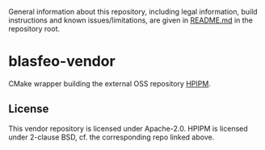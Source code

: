 General information about this repository, including legal information, build instructions and known issues/limitations, are given in [README.md](../README.md) in the repository root.

# blasfeo-vendor

CMake wrapper building the external OSS repository [HPIPM](https://github.com/giaf/blasfeo/).

## License

This vendor repository is licensed under Apache-2.0. HPIPM is licensed under 2-clause BSD, cf. the corresponding repo linked above.

